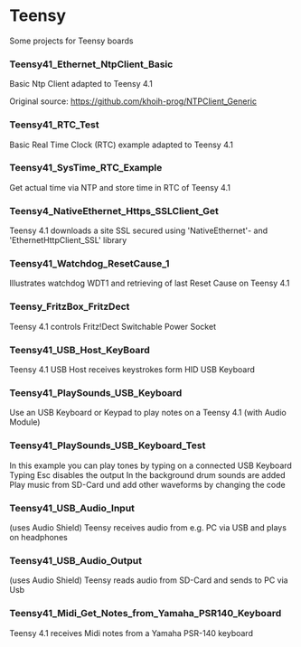 # Teensy

Some projects for Teensy boards

### Teensy41_Ethernet_NtpClient_Basic
Basic Ntp Client adapted to Teensy 4.1

Original source: 
https://github.com/khoih-prog/NTPClient_Generic

### Teensy41_RTC_Test
Basic Real Time Clock (RTC) example adapted to Teensy 4.1

### Teensy41_SysTime_RTC_Example
Get actual time via NTP and store time in RTC of Teensy 4.1

### Teensy4_NativeEthernet_Https_SSLClient_Get
Teensy 4.1 downloads a site SSL secured using 'NativeEthernet'- and 'EthernetHttpClient_SSL' library

### Teensy41_Watchdog_ResetCause_1
Illustrates watchdog WDT1 and retrieving of last Reset Cause on Teensy 4.1

### Teensy_FritzBox_FritzDect
Teensy 4.1 controls Fritz!Dect Switchable Power Socket

### Teensy41_USB_Host_KeyBoard
Teensy 4.1 USB Host receives keystrokes form HID USB Keyboard

### Teensy41_PlaySounds_USB_Keyboard
Use an USB Keyboard or Keypad to play notes on a Teensy 4.1 (with Audio Module)

### Teensy41_PlaySounds_USB_Keyboard_Test
In this example you can play tones by typing on a connected USB Keyboard
Typing Esc disables the output
In the background drum sounds are added
Play music from SD-Card und add other waveforms by changing the code

### Teensy41_USB_Audio_Input
(uses Audio Shield)
Teensy receives audio from e.g. PC via USB and plays on headphones

### Teensy41_USB_Audio_Output
(uses Audio Shield)
Teensy reads audio from SD-Card and sends to PC via Usb

### Teensy41_Midi_Get_Notes_from_Yamaha_PSR140_Keyboard
Teensy 4.1 receives Midi notes from a Yamaha PSR-140 keyboard